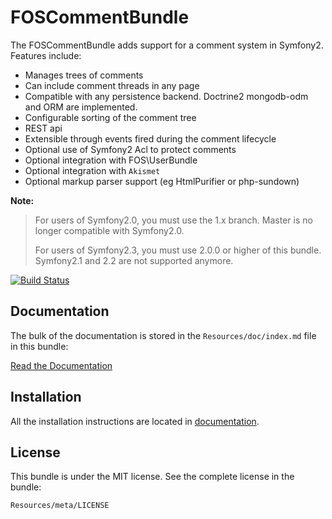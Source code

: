 FOSCommentBundle
=============

The FOSCommentBundle adds support for a comment system in Symfony2. Features include:

- Manages trees of comments
- Can include comment threads in any page
- Compatible with any persistence backend. Doctrine2 mongodb-odm and ORM are implemented.
- Configurable sorting of the comment tree
- REST api
- Extensible through events fired during the comment lifecycle
- Optional use of Symfony2 Acl to protect comments
- Optional integration with FOS\UserBundle
- Optional integration with `Akismet`
- Optional markup parser support (eg HtmlPurifier or php-sundown)

**Note:**

> For users of Symfony2.0, you must use the 1.x branch. Master is no longer
> compatible with Symfony2.0.
>
> For users of Symfony2.3, you must use 2.0.0 or higher of this bundle.
> Symfony2.1 and 2.2 are not supported anymore.

[![Build Status](https://secure.travis-ci.org/FriendsOfSymfony/FOSCommentBundle.png?branch=master)](http://travis-ci.org/FriendsOfSymfony/FOSCommentBundle)

Documentation
-------------

The bulk of the documentation is stored in the `Resources/doc/index.md`
file in this bundle:

[Read the Documentation](https://github.com/FriendsOfSymfony/FOSCommentBundle/blob/master/Resources/doc/index.md)

Installation
------------

All the installation instructions are located in [documentation](https://github.com/FriendsOfSymfony/FOSCommentBundle/blob/master/Resources/doc/index.md).

License
-------

This bundle is under the MIT license. See the complete license in the bundle:

    Resources/meta/LICENSE
